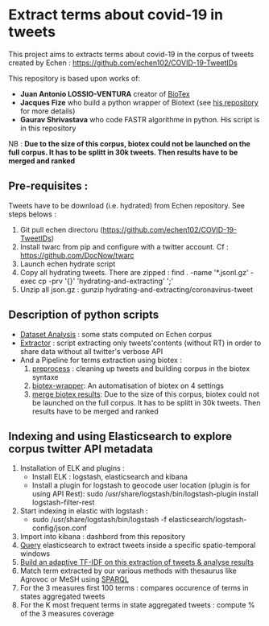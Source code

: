 # Extract terms about covid-19 in tweets

This project aims to extracts terms about covid-19 in the corpus of tweets created by Echen : https://github.com/echen102/COVID-19-TweetIDs

This repository is based upon works of:
* **Juan Antonio LOSSIO-VENTURA** creator of [BioTex](https://github.com/sifrproject/biotex/tree/master)
* **Jacques Fize** who build a python wrapper of Biotext (see [his repository](https://gitlab.irstea.fr/jacques.fize/biotex_python) for more details)
* **Gaurav Shrivastava** who code FASTR algorithme in python. His script is in this repository

NB : **Due to the size of this corpus, biotex could not be launched on the full corpus. It has to be splitt in 30k tweets. Then results have to be merged and ranked**

## Pre-requisites :
Tweets have to be download (i.e. hydrated) from Echen repository. See steps belows :
1. Git pull echen directoru (https://github.com/echen102/COVID-19-TweetIDs)
2. Install twarc from pip and configure with a twitter account. Cf : https://github.com/DocNow/twarc
3. Launch echen hydrate script
4. Copy all hydrating tweets. There are zipped :
        find . -name '*.jsonl.gz' -exec cp -prv '{}' 'hydrating-and-extracting' ';'
5. Unzip all json.gz :
        gunzip hydrating-and-extracting/coronavirus-tweet
        
   
## Description of python scripts
* [Dataset Analysis](COVID-19-TweetIDs-dataset-analyse.py) : some stats computed on Echen corpus
* [Extractor](COVID-19-TweetIDs-extractor.py) : script extracting only tweets'contents (without RT) in order to share data without all twitter's verbose API 
* And a Pipeline for terms extraction using biotex :
    1. [preprocess](COVID-19-TweetIDs-preprocess.py) : cleaning up tweets and building corpus in the biotex syntaxe
    2. [biotex-wrapper](COVID-19-TweetsIDS_biotex_wrapper.py): An automatisation of biotex on 4 settings
    3. [merge biotex results](COVID-19-TweetIDS-merge-biotex-results.py): Due to the size of this corpus, biotex could not be launched on the full corpus. It has to be splitt in 30k tweets. Then results have to be merged and ranked
    
## Indexing and using Elasticsearch to explore corpus twitter API metadata
1. Installation of ELK and plugins :
    * Install ELK : logstash, elasticsearch and kibana
    * Install a plugin for logstash to geocode user location (plugin is for using API Rest):
        sudo /usr/share/logstash/bin/logstash-plugin install logstash-filter-rest
2. Start indexing in elastic with logstash :
    * sudo /usr/share/logstash/bin/logstash -f elasticsearch/logstash-config/json.conf
3. Import into kibana : dashbord from this repository
4. [Query](elasticsearch/analyse/Elasticquery.md) elasticsearch to extract tweets inside a specific spatio-temporal windows
5. [Build an adaptive TF-IDF on this extraction of tweets & analyse results](COVID-19-TweetIDS-ES-Analyse.py)
6. Match term extracted by our various methods with thesaurus like Agrovoc or MeSH using [SPARQL](elasticsearch/analyse/sparqlquery.md)
7. For the 3 measures first 100 terms : compares occurence of terms in states aggregated tweets
8. For the K most frequent terms in state aggregated tweets : compute % of the 3 measures coverage
